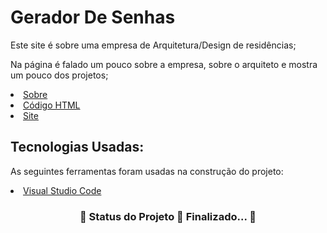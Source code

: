 <h1>Gerador De Senhas</h1>
<p>Este site é sobre uma empresa de Arquitetura/Design de residências;</p>
<p>Na página é falado um pouco sobre a empresa, sobre o arquiteto e mostra um pouco dos projetos;</p>

   <li><a href="https://github.com/PatriciaRainha/Gerador-De-Senhas/blob/main/README.md">Sobre</a></li>
   <li><a href="https://github.com/PatriciaRainha/GeradorDeSenhas/blob/main/index.html">Código HTML</a></li>
   <li><a href="https://patriciarainha.github.io/Gerador-De-Senhas/">Site</a></li>
<h2>Tecnologias Usadas:</h2>
<p>As seguintes ferramentas foram usadas na construção do projeto:</p>
<li><a href="https://visualstudio.microsoft.com/pt-br/">Visual Studio Code</a></li>
 
<h3 align="center"> 
	🚧  Status do Projeto 🚀 Finalizado...  🚧
</h3>
